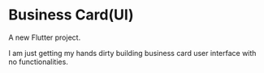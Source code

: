 # Business Card(UI)

A new Flutter project.

I am just getting my hands dirty building business card user interface with no functionalities.
